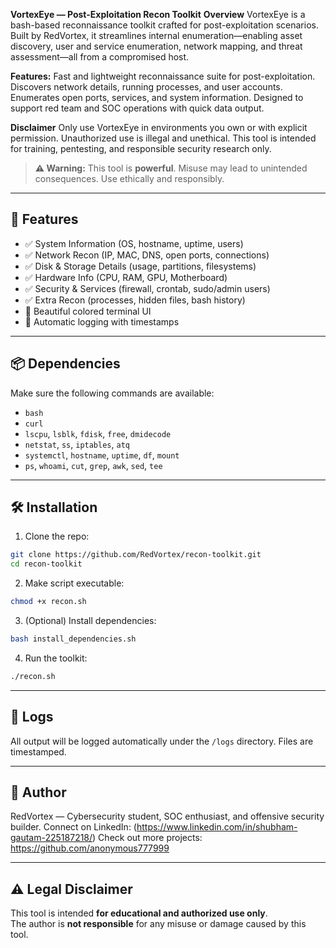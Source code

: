                                                        
**VortexEye — Post-Exploitation Recon Toolkit**
**Overview**
VortexEye is a bash-based reconnaissance toolkit crafted for post-exploitation scenarios. Built by RedVortex, it streamlines internal enumeration—enabling asset discovery, user and service enumeration, network mapping, and threat assessment—all from a compromised host.


**Features:**
Fast and lightweight reconnaissance suite for post-exploitation.
Discovers network details, running processes, and user accounts.
Enumerates open ports, services, and system information.
Designed to support red team and SOC operations with quick data output.

**Disclaimer**
Only use VortexEye in environments you own or with explicit permission.
Unauthorized use is illegal and unethical. This tool is intended for training, pentesting, and responsible security research only.

> **⚠️ Warning:** This tool is **powerful**. Misuse may lead to unintended consequences. Use ethically and responsibly.

---

## 🧠 Features

- ✅ System Information (OS, hostname, uptime, users)
- ✅ Network Recon (IP, MAC, DNS, open ports, connections)
- ✅ Disk & Storage Details (usage, partitions, filesystems)
- ✅ Hardware Info (CPU, RAM, GPU, Motherboard)
- ✅ Security & Services (firewall, crontab, sudo/admin users)
- ✅ Extra Recon (processes, hidden files, bash history)
- 🎨 Beautiful colored terminal UI
- 📝 Automatic logging with timestamps

---

## 📦 Dependencies

Make sure the following commands are available:

- `bash`
- `curl`
- `lscpu`, `lsblk`, `fdisk`, `free`, `dmidecode`
- `netstat`, `ss`, `iptables`, `atq`
- `systemctl`, `hostname`, `uptime`, `df`, `mount`
- `ps`, `whoami`, `cut`, `grep`, `awk`, `sed`, `tee`

---

## 🛠 Installation

1. Clone the repo:

```bash
git clone https://github.com/RedVortex/recon-toolkit.git
cd recon-toolkit
```

2. Make script executable:

```bash
chmod +x recon.sh
```

3. (Optional) Install dependencies:

```bash
bash install_dependencies.sh
```

4. Run the toolkit:

```bash
./recon.sh
```

---

## 📂 Logs

All output will be logged automatically under the `/logs` directory. Files are timestamped.

---

## 🧙 Author
RedVortex — Cybersecurity student, SOC enthusiast, and offensive security builder.
Connect on LinkedIn: (https://www.linkedin.com/in/shubham-gautam-225187218/)
Check out more projects: https://github.com/anonymous777999

---

## ⚠️ Legal Disclaimer

This tool is intended **for educational and authorized use only**.  
The author is **not responsible** for any misuse or damage caused by this tool.
